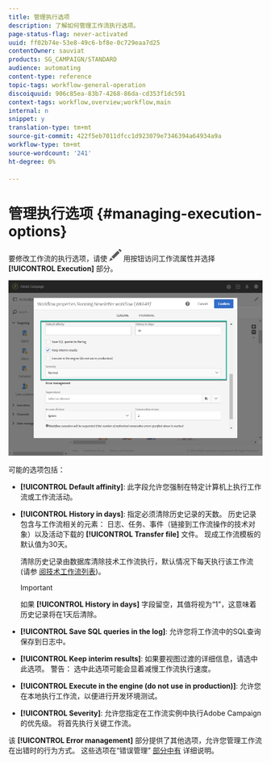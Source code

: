 ```yaml
---
title: 管理执行选项
description: 了解如何管理工作流执行选项。
page-status-flag: never-activated
uuid: ff02b74e-53e8-49c6-bf8e-0c729eaa7d25
contentOwner: sauviat
products: SG_CAMPAIGN/STANDARD
audience: automating
content-type: reference
topic-tags: workflow-general-operation
discoiquuid: 906c85ea-83b7-4268-86da-cd353f1dc591
context-tags: workflow,overview;workflow,main
internal: n
snippet: y
translation-type: tm+mt
source-git-commit: 422f5eb7011dfcc1d923079e7346394a64934a9a
workflow-type: tm+mt
source-wordcount: '241'
ht-degree: 0%

---
```



# 管理执行选项 {#managing-execution-options}

要修改工作流的执行选项，请使 ![](assets/edit_darkgrey-24px.png) 用按钮访问工作流属性并选择 **[!UICONTROL Execution]** 部分。

![](assets/wkf_execution_6.png)

可能的选项包括：

* **[!UICONTROL Default affinity]**: 此字段允许您强制在特定计算机上执行工作流或工作流活动。

* **[!UICONTROL History in days]**: 指定必须清除历史记录的天数。 历史记录包含与工作流相关的元素： 日志、任务、事件（链接到工作流操作的技术对象）以及活动下载的 **[!UICONTROL Transfer file]** 文件。 现成工作流模板的默认值为30天。

   清除历史记录由数据库清除技术工作流执行，默认情况下每天执行该工作流(请参 [阅技术工作流列表](../../administration/using/technical-workflows.md))。

   >[!IMPORTANT]
   >
   >如果 **[!UICONTROL History in days]** 字段留空，其值将视为“1”，这意味着历史记录将在1天后清除。

* **[!UICONTROL Save SQL queries in the log]**: 允许您将工作流中的SQL查询保存到日志中。

* **[!UICONTROL Keep interim results]**: 如果要视图过渡的详细信息，请选中此选项。 警告： 选中此选项可能会显着减慢工作流执行速度。

* **[!UICONTROL Execute in the engine (do not use in production)]**: 允许您在本地执行工作流，以便进行开发环境测试。

* **[!UICONTROL Severity]**: 允许您指定在工作流实例中执行Adobe Campaign的优先级。 将首先执行关键工作流。

该 **[!UICONTROL Error management]** 部分提供了其他选项，允许您管理工作流在出错时的行为方式。 这些选项在“错误管理” [部分中有](#error-management) 详细说明。
